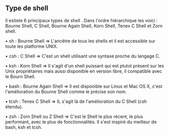 ## Type de shell 

Il estiste 6 principaux types de shell . 
Dans l'ordre hiérarchique les voici : Bourne Shell, C Shell, Bourne Again Shell, Korn Shell, Tenex C Shell et Zorn shell.
 

• sh : Bourne Shell => L'ancêtre de tous les shells et il est accessible sur toute les platforme UNIX.

• csh : C Shell => C'est un shell utilisant une syntaxe proche du langage C.

• ksh : Korn Shell => Il s'agit d'un shell puissant qui est plutot présent sur les Unix propriétaires mais aussi disponible en version libre, il compatible avec le                       Bourn Shell.

• bash : Bourne Again Shell => Il est disponible sur Linux et Mac OS X, c'est l'amélioration du Bourne Shell comme le précise son nom.

• tcsh : Tenex C Shell => IL s'agit là de l'amélioration du C Shell (csh étendu).

• zsh : Zorn Shell ou Z Shell => C'est le Shell le plus récent, le plus performant, avec le plus de fonctionnalités. Il s'est inspiré du meilleur de bash, ksh et                                    tcsh.
